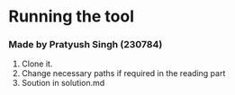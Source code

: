 # Running the tool
### Made by Pratyush Singh (230784)
1. Clone it.
2. Change necessary paths if required in the reading part
3. Soution in solution.md
